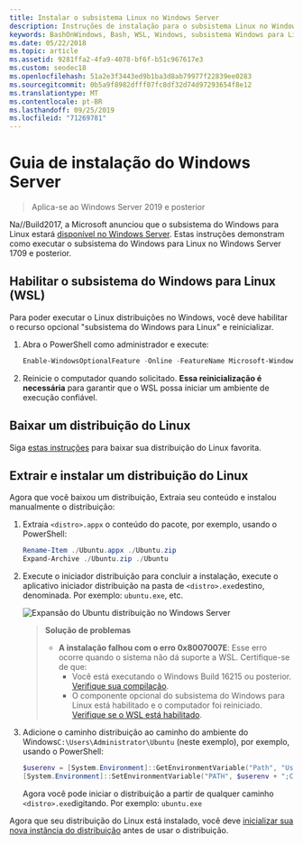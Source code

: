 ```yaml
---
title: Instalar o subsistema Linux no Windows Server
description: Instruções de instalação para o subsistema Linux no Windows Server.
keywords: BashOnWindows, Bash, WSL, Windows, subsistema Windows para Linux, windowssubsystem, Ubuntu, Windows Server
ms.date: 05/22/2018
ms.topic: article
ms.assetid: 9281ffa2-4fa9-4078-bf6f-b51c967617e3
ms.custom: seodec18
ms.openlocfilehash: 51a2e3f3443ed9b1ba3d8ab79977f22839ee0283
ms.sourcegitcommit: 0b5a9f8982dfff07fc8df32d74d97293654f8e12
ms.translationtype: MT
ms.contentlocale: pt-BR
ms.lasthandoff: 09/25/2019
ms.locfileid: "71269781"
---
```

# <a name="windows-server-installation-guide"></a>Guia de instalação do Windows Server

> Aplica-se ao Windows Server 2019 e posterior

Na//Build2017, a Microsoft anunciou que o subsistema do Windows para Linux estará [disponível no Windows Server](https://blogs.technet.microsoft.com/hybridcloud/2017/05/10/windows-server-for-developers-news-from-microsoft-build-2017/).  Estas instruções demonstram como executar o subsistema do Windows para Linux no Windows Server 1709 e posterior.

## <a name="enable-the-windows-subsystem-for-linux-wsl"></a>Habilitar o subsistema do Windows para Linux (WSL)

Para poder executar o Linux distribuições no Windows, você deve habilitar o recurso opcional "subsistema do Windows para Linux" e reinicializar.

1. Abra o PowerShell como administrador e execute:
    ```powershell
    Enable-WindowsOptionalFeature -Online -FeatureName Microsoft-Windows-Subsystem-Linux
    ```

2. Reinicie o computador quando solicitado. **Essa reinicialização é necessária** para garantir que o WSL possa iniciar um ambiente de execução confiável.

## <a name="download-a-linux-distro"></a>Baixar um distribuição do Linux

Siga [estas instruções](install-manual.md) para baixar sua distribuição do Linux favorita.

## <a name="extract-and-install-a-linux-distro"></a>Extrair e instalar um distribuição do Linux
Agora que você baixou um distribuição, Extraia seu conteúdo e instalou manualmente o distribuição:

1. Extraia `<distro>.appx` o conteúdo do pacote, por exemplo, usando o PowerShell:

    ```powershell
    Rename-Item ./Ubuntu.appx ./Ubuntu.zip
    Expand-Archive ./Ubuntu.zip ./Ubuntu
    ```

2. Execute o iniciador distribuição para concluir a instalação, execute o aplicativo iniciador distribuição na pasta de `<distro>.exe`destino, denominada. Por exemplo: `ubuntu.exe`, etc.

    ![Expansão do Ubuntu distribuição no Windows Server](media/server-appx-expand.png)

    > **Solução de problemas**
    > * **A instalação falhou com o erro 0x8007007E**: Esse erro ocorre quando o sistema não dá suporte a WSL. Certifique-se de que:
    >   * Você está executando o Windows Build 16215 ou posterior. [Verifique sua compilação](troubleshooting.md#check-your-build-number).
    >   * O componente opcional do subsistema do Windows para Linux está habilitado e o computador foi reiniciado.  [Verifique se o WSL está habilitado](troubleshooting.md#confirm-wsl-is-enabled).
    
3. Adicione o caminho distribuição ao caminho do ambiente do Windows`C:\Users\Administrator\Ubuntu` (neste exemplo), por exemplo, usando o PowerShell:
        
    ```powershell
    $userenv = [System.Environment]::GetEnvironmentVariable("Path", "User")
    [System.Environment]::SetEnvironmentVariable("PATH", $userenv + ";C:\Users\Administrator\Ubuntu", "User")
    ```
    Agora você pode iniciar o distribuição a partir de qualquer caminho `<distro>.exe`digitando. Por exemplo: `ubuntu.exe`

Agora que seu distribuição do Linux está instalado, você deve [inicializar sua nova instância do distribuição](initialize-distro.md) antes de usar o distribuição.

